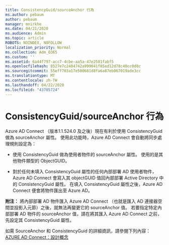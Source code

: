 ```yaml
---
title: ConsistencyGuid/sourceAnchor 行為
ms.author: pebaum
author: pebaum
manager: mnirkhe
ms.date: 04/21/2020
ms.audience: Admin
ms.topic: article
ROBOTS: NOINDEX, NOFOLLOW
localization_priority: Normal
ms.collection: Adm_O365
ms.custom: ''
ms.assetid: 6a44f797-acc7-4cbe-aa5a-47e2581fabf5
ms.openlocfilehash: 8527e7c2404742a999041f85ed12d78c48cc0d8c
ms.sourcegitcommit: 55eff703a17e500681d8fa6a87eb067019ade3cc
ms.translationtype: MT
ms.contentlocale: zh-TW
ms.lasthandoff: 04/22/2020
ms.locfileid: "43705724"
---
```

# <a name="consistencyguid--sourceanchor-behavior"></a>ConsistencyGuid/sourceAnchor 行為

Azure AD Connect （版本1.1.524.0 及之後）現在有利於使用 ConsistencyGuid 做為 sourceAnchor 屬性。 使用此功能時，Azure AD Connect 會自動將同步處理規則設定為：
  
- 使用 ConsistencyGuid 做為使用者物件的 sourceAnchor 屬性。 使用的是其他物件類型的 ObjectGUID。
    
- 對於任何未填入 ConsistencyGuid 屬性的任何內部部署 AD 使用者物件，Azure AD Connect 會寫入其 objectGUID 值回內部部署 Active Directory 中的 ConsistencyGuid 屬性。 在填入 ConsistencyGuid 屬性之後，Azure AD Connect 便會將物件匯出至 Azure AD。
    
 **附注：** 將內部部署 AD 物件匯入 Azure AD Connect （也就是匯入 AD 連接器空間並投影入元節）之後，就無法再變更它的 sourceAnchor 值。 若要指定特定內部部署 AD 物件的 sourceAnchor 值，請在將其匯入 Azure AD Connect 之前，先設定其 ConsistencyGuid 屬性。 
  
如需 SourceAnchor 和 ConsistencyGuid 的詳細資訊，請參閱下列內容： [AZURE AD Connect：設計概念](https://docs.microsoft.com/azure/active-directory/connect/active-directory-aadconnect-design-concepts)
  

